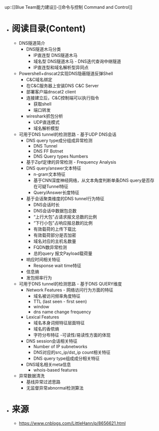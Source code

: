 up::[[Blue Team能力建设]]-[[命令与控制 Command and Control]]
- # 阅读目录(Content)
	- DNS隧道简介
		- DNS隧道木马分类
			- IP直连型 DNS隧道木马
			- 域名型 DNS隧道木马 - DNS迭代查询中继隧道
			- IP直连型和域名解析型异同点
	- Powershell+dnscat2实现DNS隐蔽隧道反弹Shell
		- C&C域名绑定
		- 在C&C服务器上安装DNS C&C Server
		- 部署客户端dnscat2 client
		- 连接建立后，C&C控制端可以执行指令
			- 获取shell
			- 端口转发
		- wireshark抓包分析
			- UDP直连模式
			- 域名解析模型
	- 可用于DNS tunnel的检测思路 - 基于UDP DNS会话
		- DNS query type成分组成异常检测
			- DNS Tunnel
			- DNS FF Botnet
			- DNS Query types Numbers
		- 基于Zipf定律的异常检测 - Frequency Analysis
		- DNS query/answer文本特征
			- n-gram文本特征
			- 基于CNN深度神经网络，从文本角度判断单条DNS query是否存在可疑Tunnel特征
			- Query/Answer长度特征
		- 基于会话聚类维度的DNS tunnel行为特征
			- DNS会话时长
			- DNS会话中数据包总数
			- “上行大包”占请求报文总数的比例
			- “下行小包”占响应报总数的比例
			- 有效载荷的上传下载比
			- 有效载荷部分是否加密
			- 域名对应的主机名数量
			- FQDN数异常检测
			- 总的query 报文Payload载荷量
		- 响应时间相关特征
			- Response wait time特征
		- 信息熵
		- 发包频率行为
	- 可用于DNS tunnel的检测思路 - 基于DNS QUERY维度
		- Network Features - 网络访问行为方面的特征
			- 域名被访问频率角度特征
			- TTL (last seen - first seen)
			- window
			- dns name change frequency
		- Lexical Features
			- 域名本身词频特征层面特征
			- 域名的香侬熵
			- 字符分布特征 -可读性/易读性方面的体现
		- DNS session会话相关特征
			- Number of IP subnetworks
			- DNS对应的src_ip/dst_ip count相关特征
			- DNS query type组成成分相关特征
		- DNS域名相关meta信息
			- whois-based features
	- 异常数据清洗
		- 基线异常过滤思路
		- 无监督异常abnormal检测算法
- # 来源
	- https://www.cnblogs.com/LittleHann/p/8656621.html